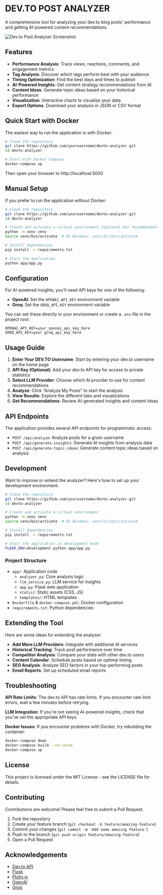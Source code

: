 # DEV.TO POST ANALYZER

A comprehensive tool for analyzing your dev.to blog posts' performance and getting AI-powered content recommendations.

![Dev.to Post Analyzer Screenshot](https://via.placeholder.com/800x450?text=Dev.to+Post+Analyzer)

## Features

- **Performance Analysis**: Track views, reactions, comments, and engagement metrics
- **Tag Analysis**: Discover which tags perform best with your audience
- **Timing Optimization**: Find the best days and times to publish
- **AI-Powered Insights**: Get content strategy recommendations from AI
- **Content Ideas**: Generate topic ideas based on your historical performance
- **Visualization**: Interactive charts to visualize your data
- **Export Options**: Download your analysis in JSON or CSV format

## Quick Start with Docker

The easiest way to run the application is with Docker:

```bash
# Clone the repository
git clone https://github.com/yourusername/devto-analyzer.git
cd devto-analyzer

# Start with Docker Compose
docker-compose up
```

Then open your browser to http://localhost:5000

## Manual Setup

If you prefer to run the application without Docker:

```bash
# Clone the repository
git clone https://github.com/yourusername/devto-analyzer.git
cd devto-analyzer

# Create and activate a virtual environment (optional but recommended)
python -m venv venv
source venv/bin/activate  # On Windows: venv\Scripts\activate

# Install dependencies
pip install -r requirements.txt

# Start the application
python app/app.py
```

## Configuration

For AI-powered insights, you'll need API keys for one of the following:

- **OpenAI**: Set the `OPENAI_API_KEY` environment variable
- **Groq**: Set the `GROQ_API_KEY` environment variable

You can set these directly in your environment or create a `.env` file in the project root:

```
OPENAI_API_KEY=your_openai_api_key_here
GROQ_API_KEY=your_groq_api_key_here
```

## Usage Guide

1. **Enter Your DEV.TO Username**: Start by entering your dev.to username on the home page
2. **API Key (Optional)**: Add your dev.to API key for access to private statistics
3. **Select LLM Provider**: Choose which AI provider to use for content recommendations
4. **Analyze**: Click "Analyze My Posts" to start the analysis
5. **View Results**: Explore the different tabs and visualizations
6. **Get Recommendations**: Review AI-generated insights and content ideas

## API Endpoints

The application provides several API endpoints for programmatic access:

- `POST /api/analyze`: Analyze posts for a given username
- `POST /api/generate-insights`: Generate AI insights from analysis data
- `POST /api/generate-topic-ideas`: Generate content topic ideas based on analysis

## Development

Want to improve or extend the analyzer? Here's how to set up your development environment:

```bash
# Clone the repository
git clone https://github.com/yourusername/devto-analyzer.git
cd devto-analyzer

# Create and activate a virtual environment
python -m venv venv
source venv/bin/activate  # On Windows: venv\Scripts\activate

# Install dependencies
pip install -r requirements.txt

# Start the application in development mode
FLASK_ENV=development python app/app.py
```

### Project Structure

- `app/`: Application code
  - `analyzer.py`: Core analysis logic
  - `llm_service.py`: LLM service for insights
  - `app.py`: Flask web application
  - `static/`: Static assets (CSS, JS)
  - `templates/`: HTML templates
- `Dockerfile` & `docker-compose.yml`: Docker configuration
- `requirements.txt`: Python dependencies

## Extending the Tool

Here are some ideas for extending the analyzer:

- **Add More LLM Providers**: Integrate with additional AI services
- **Historical Tracking**: Track post performance over time
- **Competitor Analysis**: Compare your stats with other dev.to users
- **Content Calendar**: Schedule posts based on optimal timing
- **SEO Analysis**: Analyze SEO factors in your top-performing posts
- **Email Reports**: Set up scheduled email reports

## Troubleshooting

**API Rate Limits**: The dev.to API has rate limits. If you encounter rate limit errors, wait a few minutes before retrying.

**LLM Integration**: If you're not seeing AI-powered insights, check that you've set the appropriate API keys.

**Docker Issues**: If you encounter problems with Docker, try rebuilding the container:

```bash
docker-compose down
docker-compose build --no-cache
docker-compose up
```

## License

This project is licensed under the MIT License - see the LICENSE file for details.

## Contributing

Contributions are welcome! Please feel free to submit a Pull Request.

1. Fork the repository
2. Create your feature branch (`git checkout -b feature/amazing-feature`)
3. Commit your changes (`git commit -m 'Add some amazing feature'`)
4. Push to the branch (`git push origin feature/amazing-feature`)
5. Open a Pull Request

## Acknowledgements

- [Dev.to API](https://developers.forem.com/api)
- [Flask](https://flask.palletsprojects.com/)
- [Plotly.js](https://plotly.com/javascript/)
- [OpenAI](https://openai.com/)
- [Groq](https://groq.com/)
